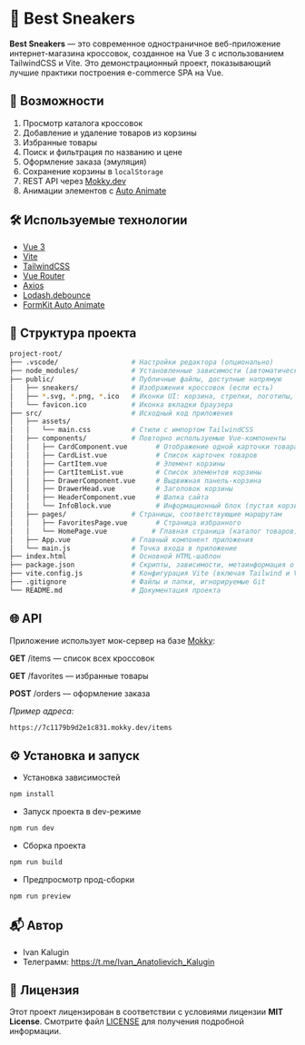 # 🧩 Best Sneakers

**Best Sneakers** — это современное одностраничное веб-приложение интернет-магазина кроссовок, созданное на Vue 3 с использованием TailwindCSS и Vite. Это демонстрационный проект, показывающий лучшие практики построения e-commerce SPA на Vue.

## 🚀 Возможности

1. Просмотр каталога кроссовок
2. Добавление и удаление товаров из корзины
3. Избранные товары
4. Поиск и фильтрация по названию и цене
5. Оформление заказа (эмуляция)
6. Сохранение корзины в `localStorage`
7. REST API через [Mokky.dev](https://mokky.dev/)
8. Анимации элементов с [Auto Animate](https://auto-animate.formkit.com/)


## 🛠️ Используемые технологии

- [Vue 3](https://vuejs.org/)
- [Vite](https://vitejs.dev/)
- [TailwindCSS](https://tailwindcss.com/)
- [Vue Router](https://router.vuejs.org/)
- [Axios](https://axios-http.com/)
- [Lodash.debounce](https://lodash.com/docs/4.17.15#debounce)
- [FormKit Auto Animate](https://auto-animate.formkit.com/)


## 📂 Структура проекта

```bash
project-root/
├── .vscode/                  # Настройки редактора (опционально)
├── node_modules/             # Установленные зависимости (автоматически создаётся)
├── public/                   # Публичные файлы, доступные напрямую
│   ├── sneakers/             # Изображения кроссовок (если есть)
│   ├── *.svg, *.png, *.ico   # Иконки UI: корзина, стрелки, логотипы, эмодзи и т.д.
│   └── favicon.ico           # Иконка вкладки браузера
├── src/                      # Исходный код приложения
│   ├── assets/
│   │   └── main.css          # Стили с импортом TailwindCSS
│   ├── components/           # Повторно используемые Vue-компоненты
│   │   ├── CardComponent.vue       # Отображение одной карточки товара
│   │   ├── CardList.vue            # Список карточек товаров
│   │   ├── CartItem.vue            # Элемент корзины
│   │   ├── CartItemList.vue        # Список элементов корзины
│   │   ├── DrawerComponent.vue     # Выдвижная панель-корзина
│   │   ├── DrawerHead.vue          # Заголовок корзины
│   │   ├── HeaderComponent.vue     # Шапка сайта
│   │   └── InfoBlock.vue           # Информационный блок (пустая корзина, заказ оформлен)
│   ├── pages/                # Страницы, соответствующие маршрутам
│   │   ├── FavoritesPage.vue       # Страница избранного
│   │   └── HomePage.vue           # Главная страница (каталог товаров)
│   ├── App.vue               # Главный компонент приложения
│   └── main.js               # Точка входа в приложение
├── index.html                # Основной HTML-шаблон
├── package.json              # Скрипты, зависимости, метаинформация о проекте
├── vite.config.js            # Конфигурация Vite (включая Tailwind и Vue плагины)
├── .gitignore                # Файлы и папки, игнорируемые Git
└── README.md                 # Документация проекта
```

## 🌐 API

Приложение использует мок-сервер на базе [Mokky](https://mokky.dev):

**GET** /items — список всех кроссовок

**GET** /favorites — избранные товары

**POST** /orders — оформление заказа

*Пример адреса:*
```bash
https://7c1179b9d2e1c831.mokky.dev/items
```

## ⚙️ Установка и запуск

+ Установка зависимостей
```bash
npm install
```

+  Запуск проекта в dev-режиме
```bash
npm run dev
```

+ Сборка проекта
```bash
npm run build
```

+ Предпросмотр прод-сборки
```bash
npm run preview
```


## 📬 Автор

+ Ivan Kalugin
+ Телеграмм: https://t.me/Ivan_Anatolievich_Kalugin


## 📝 Лицензия

Этот проект лицензирован в соответствии с условиями лицензии **MIT License**. Смотрите файл [LICENSE](LICENSE) для получения подробной информации.
